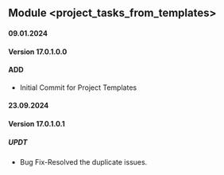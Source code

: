 ## Module <project_tasks_from_templates>

#### 09.01.2024
#### Version 17.0.1.0.0
#### ADD
- Initial Commit for Project Templates

#### 23.09.2024
#### Version 17.0.1.0.1
##### UPDT
- Bug Fix-Resolved the duplicate issues.